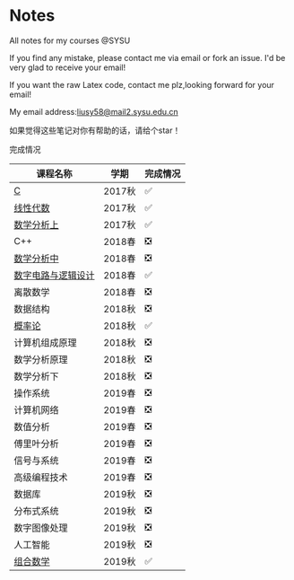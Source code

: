# Notes
All notes for my courses @SYSU

If you find any mistake, please contact me via email or fork an issue. I'd be very glad to receive your email!

If you want the raw Latex code, contact me plz,looking forward for your email!

My email address:liusy58@mail2.sysu.edu.cn


如果觉得这些笔记对你有帮助的话，请给个star！

完成情况


|课程名称|学期|完成情况|
|-|-|-|
|[C](https://github.com/liusy58/Notes/tree/master/C)|2017秋|✅|
|[线性代数](https://github.com/liusy58/Notes/tree/master/%E7%BA%BF%E6%80%A7%E4%BB%A3%E6%95%B0)|2017秋|✅|
|[数学分析上](https://github.com/liusy58/Notes/tree/master/%E6%95%B0%E5%AD%A6%E5%88%86%E6%9E%90%E4%B8%8A)|2017秋|✅|
|C++|2018春|❎|
|[数学分析中](https://github.com/liusy58/Notes/tree/master/%E6%95%B0%E5%AD%A6%E5%88%86%E6%9E%90%E4%B8%AD)|2018春|❎|
|[数字电路与逻辑设计](https://github.com/liusy58/Notes/tree/master/%E6%95%B0%E5%AD%97%E7%94%B5%E8%B7%AF%E4%B8%8E%E9%80%BB%E8%BE%91%E8%AE%BE%E8%AE%A1)|2018春|✅|
|离散数学|2018春|❎|
|数据结构|2018秋|❎|
|[概率论](https://github.com/liusy58/Notes/tree/master/%E6%A6%82%E7%8E%87%E8%AE%BA)|2018秋|✅|
|计算机组成原理|2018秋|❎|
|数学分析原理|2018秋|❎|
|数学分析下|2018秋|❎|
|操作系统|2019春|❎|
|计算机网络|2019春|❎|
|数值分析|2019春|❎|
|傅里叶分析|2019春|❎|
|信号与系统|2019春|❎|
|高级编程技术|2019春|❎|
|数据库|2019秋|❎|
|分布式系统|2019秋|❎|
|数字图像处理|2019秋|❎|
|人工智能|2019秋|❎|
|[组合数学](https://github.com/liusy58/Notes/tree/master/%E7%BB%84%E5%90%88%E6%95%B0%E5%AD%A6)|2019秋|✅|



